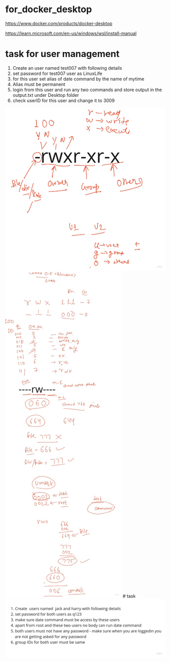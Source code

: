 # for_docker_desktop

https://www.docker.com/products/docker-desktop 

https://learn.microsoft.com/en-us/windows/wsl/install-manual

# task for user management 
  1. Create an user named  test007 with following details
  2. set password for test007 user as LinuxLife
  3. for this user set alias of date command by the name of  mytime
  4. Alias must be permanent
  5. login from this user and run any two commands and store output in the output.txt under Desktop folder
  6. check userID for this user and change it to 3009
  
<img src='perm.jpg'>
<img src='perm2.jpg'>
# task
<img src='task2.jpg'>
